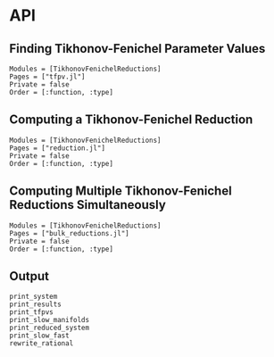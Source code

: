 # API

## Finding Tikhonov-Fenichel Parameter Values
```@autodocs
Modules = [TikhonovFenichelReductions]
Pages = ["tfpv.jl"]
Private = false
Order = [:function, :type]
```

## Computing a Tikhonov-Fenichel Reduction
```@autodocs
Modules = [TikhonovFenichelReductions]
Pages = ["reduction.jl"]
Private = false
Order = [:function, :type]
```

## Computing Multiple Tikhonov-Fenichel Reductions Simultaneously
```@autodocs
Modules = [TikhonovFenichelReductions]
Pages = ["bulk_reductions.jl"]
Private = false
Order = [:function, :type]
```

## Output
```@docs
print_system
print_results
print_tfpvs
print_slow_manifolds
print_reduced_system
print_slow_fast
rewrite_rational
```

